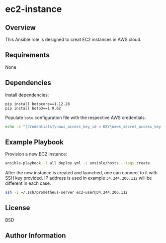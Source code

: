 ec2-instance
============

## Overview

This Ansible role is designed to creat EC2 instances in AWS cloud.

## Requirements

None

## Dependencies

Install dependencies:

```
pip install botocore==1.12.28
pip install boto3==1.9.62
```

Populate `boto` configuration file with the respective AWS credentials:

```bash
echo -e "[Credentials]\naws_access_key_id = KEY\naws_secret_access_key = SECRET" > ~/.boto
```

## Example Playbook

Provision a new EC2 instance:

```bash
ansible-playbook -l all deploy.yml -i ansible/hosts --tags create
```

After the new instance is created and launched, one can connect to it with SSH key provided. IP address is used in example `34.244.206.112` will be different in each case.

```bash
ssh -i ~/.ssh/prometheus-server ec2-user@34.244.206.112
```

License
-------

BSD

Author Information
------------------

